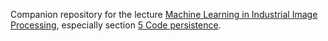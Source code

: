 Companion repository for the lecture [Machine Learning in Industrial Image Processing](https://kandolfp.github.io/MECH-M-DUAL-2-MLB/), especially section [5 Code persistence](https://kandolfp.github.io/MECH-M-DUAL-2-MLB/data/code.html).